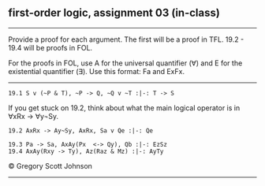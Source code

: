 ## first-order logic, assignment 03 (in-class)

---

Provide a proof for each argument. The first will be a proof in TFL. 19.2 - 19.4 will be proofs in FOL.

For the proofs in FOL, use A for the universal quantifier (&forall;) and E for the existential quantifier (&exist;). Use this format: Fa and ExFx.

---

~~~{.ProofChecker .JohnsonSL options="fonts tabindent render" guides="fitch" points="25" late-credit="17"}
19.1 S v (~P & T), ~P -> Q, ~Q v ~T :|-: T -> S
~~~

If you get stuck on 19.2, think about what the main logical operator is in &forall;xRx &rarr; &forall;y&not;Sy.

~~~{.ProofChecker .ForallxQLPlus options="fonts tabindent render" guides="fitch" points="25" late-credit="17"}
19.2 AxRx -> Ay~Sy, AxRx, Sa v Qe :|-: Qe
~~~

~~~{.ProofChecker .ForallxQLPlus options="fonts tabindent render" guides="fitch" points="25" late-credit="17"}
19.3 Pa -> Sa, AxAy(Px  <-> Qy), Qb :|-: EzSz
19.4 AxAy(Rxy -> Ty), Az(Raz & Mz) :|-: AyTy
~~~ 

<p>&copy; <script>document.write(new Date().getFullYear())</script> Gregory Scott Johnson</p>
 
---